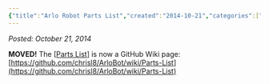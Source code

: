 ```yaml
---
{"title":"Arlo Robot Parts List","created":"2014-10-21","categories":["arlobot"],"authors":["hoopy"],"dg-publish":true,"permalink":"/ancient-history/2014/arlo-robot-parts-list/","dgPassFrontmatter":true}
---
```


*Posted: October 21, 2014*

**MOVED!** The \[[Parts List](https://github.com/chrisl8/ArloBot/wiki/Parts-List)\] is now a GitHub Wiki page: [https://github.com/chrisl8/ArloBot/wiki/Parts-List](https://github.com/chrisl8/ArloBot/wiki/Parts-List)
